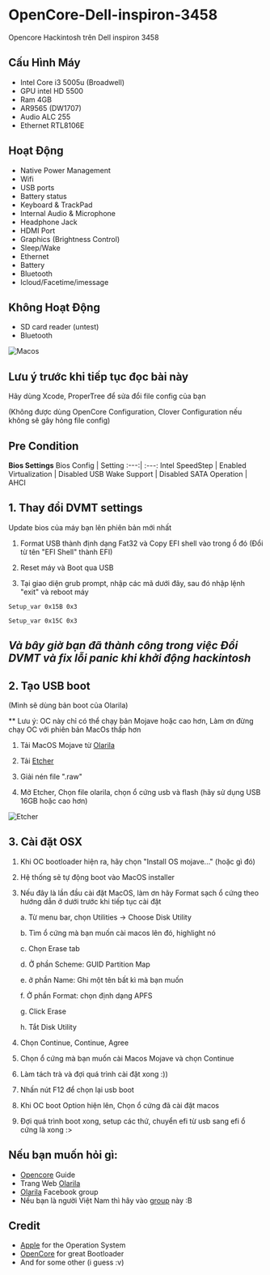 # OpenCore-Dell-inspiron-3458
Opencore Hackintosh trên Dell inspiron 3458
## Cấu Hình Máy
- Intel Core i3 5005u (Broadwell)
- GPU intel HD 5500
- Ram 4GB
- AR9565 (DW1707)
- Audio ALC 255
- Ethernet RTL8106E
## Hoạt Động
- Native Power Management
- Wifi
- USB ports
- Battery status
- Keyboard & TrackPad
- Internal Audio & Microphone
- Headphone Jack
- HDMI Port
- Graphics (Brightness Control)
- Sleep/Wake
- Ethernet
- Battery
- Bluetooth
- Icloud/Facetime/imessage
## Không Hoạt Động
- SD card reader (untest)
- Bluetooth

![Macos](https://user-images.githubusercontent.com/54585187/80120095-ba094a80-85b4-11ea-9067-ca3c2fb19008.png)

## Lưu ý trước khi tiếp tục đọc bài này

Hãy dùng Xcode, ProperTree để sửa đổi file config của bạn

(Không được dùng OpenCore Configuration, Clover Configuration nếu không sẽ gây hỏng file config)

## Pre Condition

**Bios Settings**
Bios Config | Setting 
:---:| :---:
Intel SpeedStep | Enabled
Virtualization    | Disabled
USB Wake Support | Disabled
SATA Operation | AHCI

## 1. Thay đổi DVMT settings

Update bios của máy bạn lên phiên bản mới nhất

1. Format USB thành định dạng Fat32 và Copy EFI shell vào trong ổ đó (Đổi từ tên "EFI Shell" thành EFI)

2. Reset máy và Boot qua USB

3. Tại giao diện grub prompt, nhập các mã dưới đây, sau đó nhập lệnh "exit" và reboot máy

  `Setup_var 0x15B 0x3`
  
  `Setup_var 0x15C 0x3`
  
  ## *Và bây giờ bạn đã thành công trong việc Đổi DVMT và fix lỗi panic khi khởi động hackintosh*
  
  ## 2. Tạo USB boot
  (Mình sẽ dùng bản boot của Olarila)
  
  ** Lưu ý: OC này chỉ có thể chạy bản Mojave hoặc cao hơn, Làm ơn đừng chạy OC với phiên bản MacOs thấp hơn
  
  1. Tải MacOS Mojave từ [Olarila](https://drive.google.com/file/d/11XOoe-3Dcgqy97SJ3DGPSTx9Nz3LJIff/view "Olarila")
  
  2. Tải [Etcher](https://www.balena.io/etcher/ "this")
 
 3. Giải nén file ".raw"
 
 4. Mở Etcher, Chọn file olarila, chọn ổ cứng usb và flash (hãy sử dụng USB 16GB hoặc cao hơn)
 
 ![Etcher](https://user-images.githubusercontent.com/54585187/78206356-cc69fa00-74c8-11ea-87d4-f380bd9d2b66.gif)

## 3. Cài đặt OSX

1. Khi OC bootloader hiện ra, hãy chọn "Install OS mojave..." (hoặc gì đó)

2. Hệ thống sẽ tự động boot vào MacOS installer

3. Nếu đây là lần đầu cài đặt MacOS, làm ơn hãy Format sạch ổ cứng theo hướng dẫn ở dưới trước khi tiếp tục cài đặt

   a. Từ menu bar, chọn Utilities -> Choose Disk Utility
   
   b. Tìm ổ cứng mà bạn muốn cài macos lên đó, highlight nó
   
   c. Chọn Erase tab
   
   d. Ở phần Scheme: GUID Partition Map
   
   e. ở phần Name: Ghi một tên bất kì mà bạn muốn
   
   f. Ở phần Format: chọn định dạng APFS
   
   g. Click Erase
   
   h. Tắt Disk Utility
   
4. Chọn Continue, Continue, Agree

5. Chọn ổ cứng mà bạn muốn cài Macos Mojave và chọn Continue

6. Làm tách trà và đợi quá trình cài đặt xong :))

7. Nhấn nút F12 để chọn lại usb boot

8. Khi OC boot Option hiện lên, Chọn ổ cứng đã cài đặt macos

10. Đợi quá trình boot xong, setup các thứ, chuyển efi từ usb sang efi ổ cứng là xong :>

## Nếu bạn muốn hỏi gì:
- [Opencore](https://dortania.github.io/OpenCore-Desktop-Guide/ "OpenCore") Guide
- Trang Web [Olarila](https://www.olarila.com "Olarila")
- [Olarila](https://www.facebook.com/groups/122585311156411 "Olarila") Facebook group
- Nếu bạn là người Việt Nam thì hãy vào [group](https://www.facebook.com/groups/224780132268974/?ref=share "group") này :B

## Credit
- [Apple](https://www.apple.com "Apple") for the Operation System
- [OpenCore](https://dortania.github.io/OpenCore-Desktop-Guide/misc/credit.html "OpenCore") for great Bootloader
- And for some other (i guess :v)
